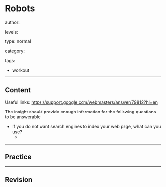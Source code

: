 # Robots
author:

levels:

type: normal

category:

tags:
  - workout

---
## Content

Useful links:
  https://support.google.com/webmasters/answer/79812?hl=en


The insight should provide enough information for the following questions to be answerable:

  - If you do not want search engines to index your web page, what can you use?
    - <meta name="robots" content="noindex" />

---
## Practice

---
## Revision

